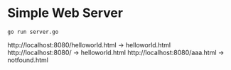 # Simple Web Server

`go run server.go`

http://localhost:8080/helloworld.html -> helloworld.html
http://localhost:8080/ -> helloworld.html
http://localhost:8080/aaa.html -> notfound.html
